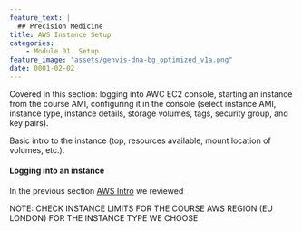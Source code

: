 ```yaml
---
feature_text: |
  ## Precision Medicine
title: AWS Instance Setup
categories:
    - Module 01. Setup
feature_image: "assets/genvis-dna-bg_optimized_v1a.png"
date: 0001-02-02
---
```


Covered in this section: logging into AWC EC2 console, starting an instance from the course AMI, configuring it in the console (select instance AMI, instance type, instance details, storage volumes, tags, security group, and key pairs).

Basic intro to the instance (top, resources available, mount location of volumes, etc.).

#### Logging into an instance

In the previous section [AWS Intro](http://pmbio.org/module%2001.%20setup/0001/01/31/AWS_Intro/) we reviewed

NOTE: CHECK INSTANCE LIMITS FOR THE COURSE AWS REGION (EU LONDON) FOR THE INSTANCE TYPE WE CHOOSE
